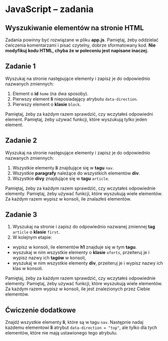 # JavaScript &ndash; zadania
## Wyszukiwanie elementów na stronie HTML

Zadania powinny być rozwiązane w pliku **app.js**.
Pamiętaj, żeby oddzielać ćwiczenia komentarzami i pisać czytelny, dobrze sformatowany kod.
**Nie modyfikuj kodu HTML, chyba że w poleceniu jest napisane inaczej.**

## Zadanie 1
Wyszukaj na stronie następujące elementy i zapisz je do odpowiednio nazwanych zmiennych:
1. Element o **id** ```home``` (na dwa sposoby).
2. Pierwszy element **li** nieposiadający atrybutu ```data-direction```.
3. Pierwszy element o **klasie** ```block```.

Pamiętaj, żeby za każdym razem sprawdzić, czy wczytałeś odpowiedni element. Pamiętaj, żeby używać funkcji, które wyszukują tylko jeden element.

## Zadanie 2
Wyszukaj na stronie następujące elementy i zapisz je do odpowiednio nazwanych zmiennych:
1. Wszystkie elementy **li** znajdujące się w **tagu** ```nav```.
2. Wszystkie **paragrafy** należące do wszystkich elementów **div**.
3. Wszystkie **divy** znajdujące się w **tagu** ```article```.

Pamiętaj, żeby za każdym razem sprawdzić, czy wczytałeś odpowiednie elementy. Pamiętaj, żeby używać funkcji, które wyszukują wiele elementów. Za każdym razem wypisz w konsoli, ile znalazłeś elementów.

## Zadanie 3
1. Wyszukaj na stronie i zapisz do odpowiednio nazwanej zmiennej **tag** ```article``` o **klasie** ```first```.
2. W kolejnym etapie:
  * wypisz w konsoli, ile elementów **h1** znajduje się w tym **tagu**.
  * wyszukaj w nim wszystkie elementy o **klasie** ```oferts```, przeiteruj je i wypisz nazwy ich **tagów** w konsoli,
  * wyszukaj w nim wszystkie elementy **div**, przeiteruj je i wypisz nazwy ich klas w konsoli.

Pamiętaj, żeby za każdym razem sprawdzić, czy wczytałeś odpowiednie elementy. Pamiętaj, żeby używać funkcji, które wyszukują wiele elementów. Za każdym razem wypisz w konsoli, ile jest znalezionych przez Ciebie elementów.

## Ćwiczenie dodatkowe
Znajdź wszystkie elementy **li**, które są w tagu ```nav```. Następnie nadaj każdemu elementowi **li** atrybut ```data-direction = "top"```, ale tylko dla tych elementów, które nie mają ustawionego tego atrybutu.
